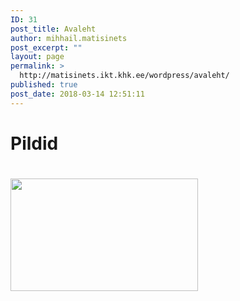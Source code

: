 ```yaml
---
ID: 31
post_title: Avaleht
author: mihhail.matisinets
post_excerpt: ""
layout: page
permalink: >
  http://matisinets.ikt.khk.ee/wordpress/avaleht/
published: true
post_date: 2018-03-14 12:51:11
---
```

<h1>Pildid</h1>
<h1><img class="alignnone size-medium wp-image-7" src="http://matisinets.ikt.khk.ee/wordpress/wp-content/uploads/2017/10/sandwich-300x180.jpg" alt="" width="300" height="180" /></h1>
&nbsp;

&nbsp;